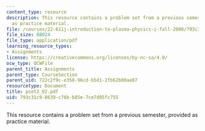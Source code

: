 ```yaml
---
content_type: resource
description: This resource contains a problem set from a previous semester, provided
  as practice material.
file: /courses/22-611j-introduction-to-plasma-physics-i-fall-2006/793c31c98639c76bb85e7ce7d05fc755_pset3_02.pdf
file_size: 88024
file_type: application/pdf
learning_resource_types:
- Assignments
license: https://creativecommons.org/licenses/by-nc-sa/4.0/
ocw_type: OCWFile
parent_title: Assignments
parent_type: CourseSection
parent_uid: 722c2f9c-e358-96cd-b5d1-2fb62b80ae87
resourcetype: Document
title: pset3_02.pdf
uid: 793c31c9-8639-c76b-b85e-7ce7d05fc755
---
```

This resource contains a problem set from a previous semester, provided as practice material.